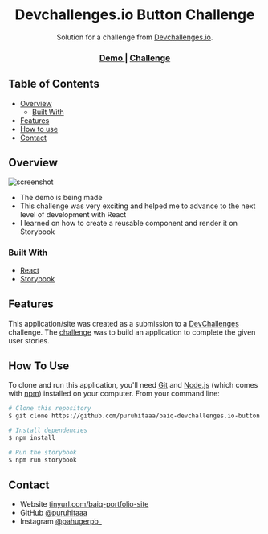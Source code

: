 <!-- Please update value in the {}  -->

<h1 align="center">Devchallenges.io Button Challenge</h1>

<div align="center">
   Solution for a challenge from  <a href="http://devchallenges.io" target="_blank">Devchallenges.io</a>.
</div>

<div align="center">
  <h3>
    <a href="https://{your-demo-link.your-domain}">
      Demo
    </a>
    <span> | </span>
    <a href="https://devchallenges.io/challenges/ohgVTyJCbm5OZyTB2gNY">
      Challenge
    </a>
  </h3>
</div>

<!-- TABLE OF CONTENTS -->

## Table of Contents

- [Overview](#overview)
  - [Built With](#built-with)
- [Features](#features)
- [How to use](#how-to-use)
- [Contact](#contact)

<!-- OVERVIEW -->

## Overview

![screenshot](https://user-images.githubusercontent.com/16707738/92399059-5716eb00-f132-11ea-8b14-bcacdc8ec97b.png)

- The demo is being made
- This challenge was very exciting and helped me to advance to the next level of development with React
- I learned on how to create a reusable component and render it on Storybook

### Built With

<!-- This section should list any major frameworks that you built your project using. Here are a few examples.-->

- [React](https://reactjs.org/)
- [Storybook](https://storybook.js.org/)

## Features

<!-- List the features of your application or follow the template. Don't share the figma file here :) -->

This application/site was created as a submission to a [DevChallenges](https://devchallenges.io/challenges) challenge. The [challenge](https://devchallenges.io/challenges/ohgVTyJCbm5OZyTB2gNY) was to build an application to complete the given user stories.

## How To Use

<!-- This is an example, please update according to your application -->

To clone and run this application, you'll need [Git](https://git-scm.com) and [Node.js](https://nodejs.org/en/download/) (which comes with [npm](http://npmjs.com)) installed on your computer. From your command line:

```bash
# Clone this repository
$ git clone https://github.com/puruhitaaa/baiq-devchallenges.io-button

# Install dependencies
$ npm install

# Run the storybook
$ npm run storybook
```

## Contact

- Website [tinyurl.com/baiq-portfolio-site](https://tinyurl.com/baiq-portfolio-site)
- GitHub [@puruhitaaa](https://github.com/puruhitaaa)
- Instagram [@pahugerpb\_](https://instagram.com/pahugerpb_)
